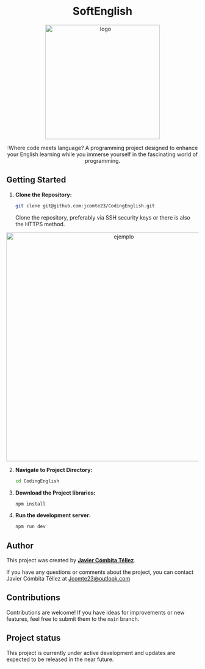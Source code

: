 <h1 align="center">SoftEnglish</h1>

<p align="center"><img src="https://1.bp.blogspot.com/-4nwa3x9A2ac/XnvFNKpoEuI/AAAAAAAALfY/gvc91CEPJ-wO5xnkP2IL4igkpwAefu9agCLcBGAsYHQ/s1600/poster2.png" width="300" alt="logo"></p>

<p align="center">:Where code meets language? A programming project designed to enhance your English learning while you immerse yourself in the fascinating world of programming.</p>

## Getting Started

1. **Clone the Repository:**
   ```bash
   git clone git@github.com:jcomte23/CodingEnglish.git
   ```
   Clone the repository, preferably via SSH security keys or there is also the HTTPS method.

<p align="center"><img src="https://happygitwithr.com/img/github-https-or-ssh-url-annotated.png" width="600" alt="ejemplo"></p>

2. **Navigate to Project Directory:**

   ```bash
   cd CodingEnglish
   ```

3. **Download the Project libraries:**

   ```bash
   npm install
   ```

4. **Run the development server:**
   ```bash
   npm run dev
   ```

## Author

This project was created by **[Javier Cómbita Téllez](https://javiercombita.com/)**.

If you have any questions or comments about the project, you can contact Javier Cómbita Téllez at <a href="mailto:jcomte23@outlook.com" target="_blank">Jcomte23@outlook.com</a>

## Contributions

Contributions are welcome! If you have ideas for improvements or new features, feel free to submit them to the ```main``` branch.

## Project status

This project is currently under active development and updates are expected to be released in the near future.